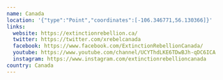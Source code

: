 ```yaml
---
name: Canada
location: '{"type":"Point","coordinates":[-106.346771,56.130366]}'
links:
  website: https://extinctionrebellion.ca/
  twitter: https://twitter.com/xrebelcanada
  facebook: https://www.facebook.com/ExtinctionRebellionCanada/
  youtube: https://www.youtube.com/channel/UCYThdLKE6TDwBJh-qDC6ICA
  instagram: https://www.instagram.com/extinctionrebellioncanada
country: Canada
---
```

